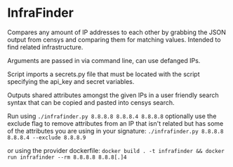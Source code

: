 # InfraFinder

Compares any amount of IP addresses to each other by grabbing the JSON output from censys and comparing them for matching values. 
Intended to find related infrastructure. 

Arguments are passed in via command line, can use defanged IPs. 


Script imports a secrets.py file that must be located with the script specifying the api_key and secret variables.

Outputs shared attributes amongst the given IPs in a user friendly search syntax that can be copied and pasted into censys search.

Run using ```./infrafinder.py 8.8.8.8 8.8.8.4 8.8.8.8```
optionally use the exclude flag to remove attributes from an IP that isn't related but has some of the attributes you are using in your signature:
```./infrafinder.py 8.8.8.8 8.8.8.4 --exclude 8.8.8.9```

or using the provider dockerfile:
```docker build . -t infrafinder && docker run infrafinder --rm 8.8.8.8 8.8.8[.]4```
